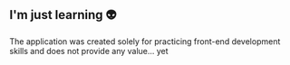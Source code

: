 ## I'm just learning 👽

The application was created solely for practicing front-end development skills and does not provide any value... yet
